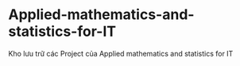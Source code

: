 # Applied-mathematics-and-statistics-for-IT
Kho lưu trữ các Project của Applied mathematics and statistics for IT
